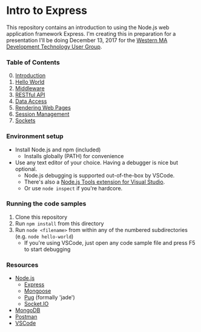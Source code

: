 # Intro to Express
This repository contains an introduction to using the Node.js web application framework Express. I'm creating this in preparation for a presentation I'll be doing December 13, 2017 for the [Western MA Development Technology User Group](https://www.meetup.com/Western-Mass-Development-Technology-Users-Group/).

### Table of Contents
0. [Introduction](/0-intro/)
1. [Hello World](/1-hello-world/)
1. [Middleware](/2-middleware/)
1. [RESTful API](/3-api/)
1. [Data Access](/4-data-access/)
1. [Rendering Web Pages](/5-rendering-pages/)
1. [Session Management](/6-sessions/)
1. [Sockets](/7-sockets/)

### Environment setup
- Install Node.js and npm (included)
  - Installs globally (PATH) for convenience
- Use any text editor of your choice. Having a debugger is nice but optional.
  - Node.js debugging is supported out-of-the-box by VSCode.
  - There's also a [Node.js Tools extension for Visual Studio](https://www.visualstudio.com/vs/node-js/).
  - Or use `node inspect` if you're hardcore.

### Running the code samples
1. Clone this repository
1. Run `npm install` from this directory
1. Run `node <filename>` from within any of the numbered subdirectories (e.g. `node hello-world`)
   - If you're using VSCode, just open any code sample file and press F5 to start debugging

### Resources
- [Node.js](https://nodejs.org)
    - [Express](https://expressjs.com)
    - [Mongoose](http://mongoosejs.com)
    - [Pug](https://pugjs.org) (formally 'jade')
    - [Socket.IO](https://socket.io)
- [MongoDB](https://www.mongodb.com)
- [Postman](https://www.getpostman.com)
- [VSCode](https://code.visualstudio.com)
